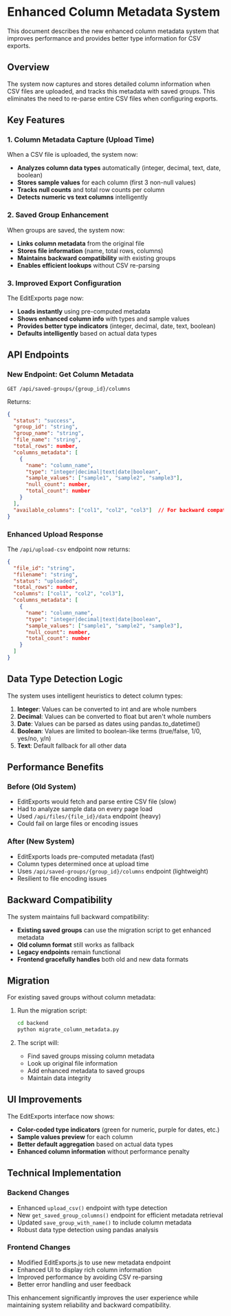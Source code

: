 # Enhanced Column Metadata System

This document describes the new enhanced column metadata system that improves performance and provides better type information for CSV exports.

## Overview

The system now captures and stores detailed column information when CSV files are uploaded, and tracks this metadata with saved groups. This eliminates the need to re-parse entire CSV files when configuring exports.

## Key Features

### 1. Column Metadata Capture (Upload Time)
When a CSV file is uploaded, the system now:
- **Analyzes column data types** automatically (integer, decimal, text, date, boolean)
- **Stores sample values** for each column (first 3 non-null values)
- **Tracks null counts** and total row counts per column
- **Detects numeric vs text columns** intelligently

### 2. Saved Group Enhancement
When groups are saved, the system now:
- **Links column metadata** from the original file
- **Stores file information** (name, total rows, columns)
- **Maintains backward compatibility** with existing groups
- **Enables efficient lookups** without CSV re-parsing

### 3. Improved Export Configuration
The EditExports page now:
- **Loads instantly** using pre-computed metadata
- **Shows enhanced column info** with types and sample values
- **Provides better type indicators** (integer, decimal, date, text, boolean)
- **Defaults intelligently** based on actual data types

## API Endpoints

### New Endpoint: Get Column Metadata
```
GET /api/saved-groups/{group_id}/columns
```

Returns:
```json
{
  "status": "success",
  "group_id": "string",
  "group_name": "string", 
  "file_name": "string",
  "total_rows": number,
  "columns_metadata": [
    {
      "name": "column_name",
      "type": "integer|decimal|text|date|boolean",
      "sample_values": ["sample1", "sample2", "sample3"],
      "null_count": number,
      "total_count": number
    }
  ],
  "available_columns": ["col1", "col2", "col3"]  // For backward compatibility
}
```

### Enhanced Upload Response
The `/api/upload-csv` endpoint now returns:
```json
{
  "file_id": "string",
  "filename": "string", 
  "status": "uploaded",
  "total_rows": number,
  "columns": ["col1", "col2", "col3"],
  "columns_metadata": [
    {
      "name": "column_name",
      "type": "integer|decimal|text|date|boolean", 
      "sample_values": ["sample1", "sample2", "sample3"],
      "null_count": number,
      "total_count": number
    }
  ]
}
```

## Data Type Detection Logic

The system uses intelligent heuristics to detect column types:

1. **Integer**: Values can be converted to int and are whole numbers
2. **Decimal**: Values can be converted to float but aren't whole numbers  
3. **Date**: Values can be parsed as dates using pandas.to_datetime()
4. **Boolean**: Values are limited to boolean-like terms (true/false, 1/0, yes/no, y/n)
5. **Text**: Default fallback for all other data

## Performance Benefits

### Before (Old System)
- EditExports would fetch and parse entire CSV file (slow)
- Had to analyze sample data on every page load
- Used `/api/files/{file_id}/data` endpoint (heavy)
- Could fail on large files or encoding issues

### After (New System)  
- EditExports loads pre-computed metadata (fast)
- Column types determined once at upload time
- Uses `/api/saved-groups/{group_id}/columns` endpoint (lightweight)
- Resilient to file encoding issues

## Backward Compatibility

The system maintains full backward compatibility:
- **Existing saved groups** can use the migration script to get enhanced metadata
- **Old column format** still works as fallback
- **Legacy endpoints** remain functional
- **Frontend gracefully handles** both old and new data formats

## Migration

For existing saved groups without column metadata:

1. Run the migration script:
   ```bash
   cd backend
   python migrate_column_metadata.py
   ```

2. The script will:
   - Find saved groups missing column metadata
   - Look up original file information
   - Add enhanced metadata to saved groups
   - Maintain data integrity

## UI Improvements

The EditExports interface now shows:
- **Color-coded type indicators** (green for numeric, purple for dates, etc.)
- **Sample values preview** for each column
- **Better default aggregation** based on actual data types
- **Enhanced column information** without performance penalty

## Technical Implementation

### Backend Changes
- Enhanced `upload_csv()` endpoint with type detection
- New `get_saved_group_columns()` endpoint for efficient metadata retrieval  
- Updated `save_group_with_name()` to include column metadata
- Robust data type detection using pandas analysis

### Frontend Changes
- Modified EditExports.js to use new metadata endpoint
- Enhanced UI to display rich column information
- Improved performance by avoiding CSV re-parsing
- Better error handling and user feedback

This enhancement significantly improves the user experience while maintaining system reliability and backward compatibility.
